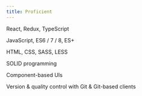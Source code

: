 ```yaml
---
title: Proficient
---
```


React, Redux, TypeScript

JavaScript, ES6 / 7 / 8, ES+

HTML, CSS, SASS, LESS

SOLID programming

Component-based UIs

Version & quality control with Git & Git-based clients
